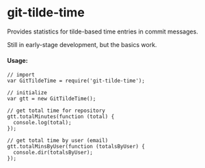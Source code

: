 git-tilde-time
==============

Provides statistics for tilde-based time entries in commit messages.

Still in early-stage development, but the basics work. 

#### Usage:

```
// import
var GitTildeTime = require('git-tilde-time');

// initialize
var gtt = new GitTildeTime();

// get total time for repository
gtt.totalMinutes(function (total) {
  console.log(total);
});

// get total time by user (email)
gtt.totalMinsByUser(function (totalsByUser) {
  console.dir(totalsByUser);
});
```
